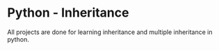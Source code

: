 # Python - Inheritance

All projects are done for learning inheritance and multiple inheritance in python.

